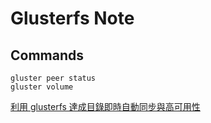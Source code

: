 Glusterfs Note
=======


Commands
----------


```
gluster peer status
gluster volume

```

[利用 glusterfs 達成目錄即時自動同步與高可用性](http://cyrilwang.blogspot.com/2013/09/glusterfs.html)
